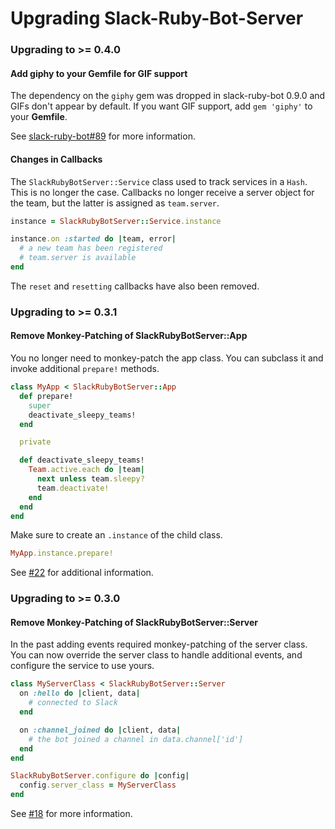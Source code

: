 Upgrading Slack-Ruby-Bot-Server
===============================

### Upgrading to >= 0.4.0

#### Add giphy to your Gemfile for GIF support

The dependency on the `giphy` gem was dropped in slack-ruby-bot 0.9.0 and GIFs don't appear by default. If you want GIF support, add `gem 'giphy'` to your **Gemfile**.

See [slack-ruby-bot#89](https://github.com/slack-ruby/slack-ruby-bot/pull/89) for more information.

#### Changes in Callbacks

The `SlackRubyBotServer::Service` class used to track services in a `Hash`. This is no longer the case. Callbacks no longer receive a server object for the team, but the latter is assigned as `team.server`.

```ruby
instance = SlackRubyBotServer::Service.instance

instance.on :started do |team, error|
  # a new team has been registered
  # team.server is available
end
```

The `reset` and `resetting` callbacks have also been removed.

### Upgrading to >= 0.3.1

#### Remove Monkey-Patching of SlackRubyBotServer::App

You no longer need to monkey-patch the app class. You can subclass it and invoke additional `prepare!` methods.

```ruby
class MyApp < SlackRubyBotServer::App
  def prepare!
    super
    deactivate_sleepy_teams!
  end

  private

  def deactivate_sleepy_teams!
    Team.active.each do |team|
      next unless team.sleepy?
      team.deactivate!
    end
  end
end
```

Make sure to create an `.instance` of the child class.

```ruby
MyApp.instance.prepare!
```

See [#22](https://github.com/dblock/slack-ruby-bot-server/issues/22) for additional information.

### Upgrading to >= 0.3.0

#### Remove Monkey-Patching of SlackRubyBotServer::Server

In the past adding events required monkey-patching of the server class. You can now override the server class to handle additional events, and configure the service to use yours.

```ruby
class MyServerClass < SlackRubyBotServer::Server
  on :hello do |client, data|
    # connected to Slack
  end

  on :channel_joined do |client, data|
    # the bot joined a channel in data.channel['id']
  end
end

SlackRubyBotServer.configure do |config|
  config.server_class = MyServerClass
end
```

See [#18](https://github.com/dblock/slack-ruby-bot-server/issues/18) for more information.
